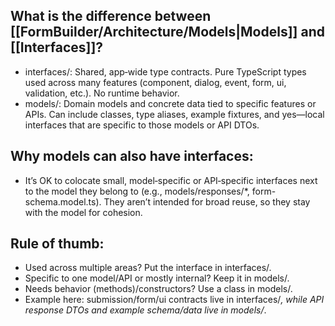 ## What is the difference between [[FormBuilder/Architecture/Models|Models]] and [[Interfaces]]?
- interfaces/: Shared, app‑wide type contracts. Pure TypeScript types used across many features (component, dialog, event, form, ui, validation, etc.). No runtime behavior.
- models/: Domain models and concrete data tied to specific features or APIs. Can include classes, type aliases, example fixtures, and yes—local interfaces that are specific to those models or API DTOs.

## Why models can also have interfaces:

- It’s OK to colocate small, model‑specific or API‑specific interfaces next to the model they belong to (e.g., models/responses/*, form-schema.model.ts). They aren’t intended for broad reuse, so they stay with the model for cohesion.

## Rule of thumb:
- Used across multiple areas? Put the interface in interfaces/.
- Specific to one model/API or mostly internal? Keep it in models/.
- Needs behavior (methods)/constructors? Use a class in models/.
- Example here: submission/form/ui contracts live in interfaces/_, while API response DTOs and example schema/data live in models/_.